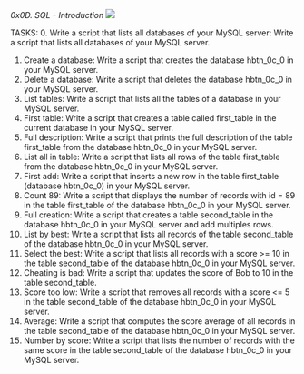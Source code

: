 *0x0D. SQL - Introduction*
<img src="https://s3.amazonaws.com/intranet-projects-files/holbertonschool-higher-level_programming+/272/rtcwz.jpg">

TASKS:
0. Write a script that lists all databases of your MySQL server: Write a script that lists all databases of your MySQL server.
1. Create a database: Write a script that creates the database hbtn_0c_0 in your MySQL server.
2. Delete a database: Write a script that deletes the database hbtn_0c_0 in your MySQL server.
3. List tables: Write a script that lists all the tables of a database in your MySQL server.
4. First table: Write a script that creates a table called first_table in the current database in your MySQL server.
5. Full description: Write a script that prints the full description of the table first_table from the database hbtn_0c_0 in your MySQL server.
6. List all in table: Write a script that lists all rows of the table first_table from the database hbtn_0c_0 in your MySQL server.
7. First add: Write a script that inserts a new row in the table first_table (database hbtn_0c_0) in your MySQL server.
8. Count 89: Write a script that displays the number of records with id = 89 in the table first_table of the database hbtn_0c_0 in your MySQL server.
9. Full creation: Write a script that creates a table second_table in the database hbtn_0c_0 in your MySQL server and add multiples rows.
10. List by best: Write a script that lists all records of the table second_table of the database hbtn_0c_0 in your MySQL server.
11. Select the best: Write a script that lists all records with a score >= 10 in the table second_table of the database hbtn_0c_0 in your MySQL server.
12. Cheating is bad: Write a script that updates the score of Bob to 10 in the table second_table.
13. Score too low: Write a script that removes all records with a score <= 5 in the table second_table of the database hbtn_0c_0 in your MySQL server.
14. Average: Write a script that computes the score average of all records in the table second_table of the database hbtn_0c_0 in your MySQL server.
15. Number by score: Write a script that lists the number of records with the same score in the table second_table of the database hbtn_0c_0 in your MySQL server.
